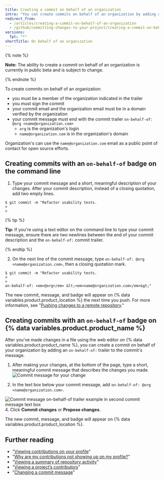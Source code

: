```yaml
---
title: Creating a commit on behalf of an organization
intro: "You can create commits on behalf of an organization by adding a  trailer to the commit's message. Commits attributed to an organization include an `on-behalf-of` badge on {% data variables.product.product_name %}."
redirect_from:
  - /articles/creating-a-commit-on-behalf-of-an-organization
  - /github/committing-changes-to-your-project/creating-a-commit-on-behalf-of-an-organization
versions:
  fpt: "*"
shortTitle: On behalf of an organization
---
```


{% note %}

**Note:** The ability to create a commit on behalf of an organization is currently in public beta and is subject to change.

{% endnote %}

To create commits on behalf of an organization:

- you must be a member of the organization indicated in the trailer
- you must sign the commit
- your commit email and the organization email must be in a domain verified by the organization
- your commit message must end with the commit trailer `on-behalf-of: @org <name@organization.com>`
  - `org` is the organization's login
  - `name@organization.com` is in the organization's domain

Organization's can use the `name@organization.com` email as a public point of contact for open source efforts.

## Creating commits with an `on-behalf-of` badge on the command line

1. Type your commit message and a short, meaningful description of your changes. After your commit description, instead of a closing quotation, add two empty lines.

```shell
$ git commit -m "Refactor usability tests.
>
>
```

{% tip %}

**Tip:** If you're using a text editor on the command line to type your commit message, ensure there are two newlines between the end of your commit description and the `on-behalf-of:` commit trailer.

{% endtip %}

2. On the next line of the commit message, type `on-behalf-of: @org <name@organization.com>`, then a closing quotation mark.

```shell
$ git commit -m "Refactor usability tests.
>
>
on-behalf-of: <em>@org</em> &lt;<em>name@organization.com</em>&gt;"
```

The new commit, message, and badge will appear on {% data variables.product.product_location %} the next time you push. For more information, see "[Pushing changes to a remote repository](/github/getting-started-with-github/pushing-commits-to-a-remote-repository/)."

## Creating commits with an `on-behalf-of` badge on {% data variables.product.product_name %}

After you've made changes in a file using the web editor on {% data variables.product.product_name %}, you can create a commit on behalf of your organization by adding an `on-behalf-of:` trailer to the commit's message.

1. After making your changes, at the bottom of the page, type a short, meaningful commit message that describes the changes you made.
   ![Commit message for your change](/assets/images/help/repository/write-commit-message-quick-pull.png)

2. In the text box below your commit message, add `on-behalf-of: @org <name@organization.com>`.

![Commit message on-behalf-of trailer example in second commit message text box](/assets/images/help/repository/write-commit-message-on-behalf-of-trailer.png) 4. Click **Commit changes** or **Propose changes**.

The new commit, message, and badge will appear on {% data variables.product.product_location %}.

## Further reading

- "[Viewing contributions on your profile](/articles/viewing-contributions-on-your-profile)"
- "[Why are my contributions not showing up on my profile?](/articles/why-are-my-contributions-not-showing-up-on-my-profile)"
- "[Viewing a summary of repository activity](/articles/viewing-a-summary-of-repository-activity)"
- "[Viewing a project’s contributors](/articles/viewing-a-projects-contributors)"
- "[Changing a commit message](/articles/changing-a-commit-message)"
